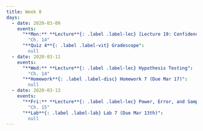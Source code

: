 ```yaml
---
title: Week 8
days:
  - date: 2020-03-09
    events:
      "**Mon:** **Lecture**{: .label .label-lec} [Lecture 19: Confidence Intervals](https://ph142-ucb.github.io/sp20/src/lec/l19-confidence.pdf) ":
        "Ch. 14"
      "**Quiz 4**{: .label .label-vit} Gradescope":
        null
  - date: 2020-03-11
    events:
      "**Wed:** **Lecture**{: .label .label-lec} Hypothesis Testing":
        "Ch. 14"
      "**Homework**{: .label .label-disc} Homework 7 (Due Mar 17)":
        null
  - date: 2020-03-13
    events:
      "**Fri:** **Lecture**{: .label .label-lec} Power, Error, and Sample Size":
        "Ch. 15"
      "**Lab**{: .label .label-lab} Lab 7 (Due Mar 13th)":
        null
---
```

